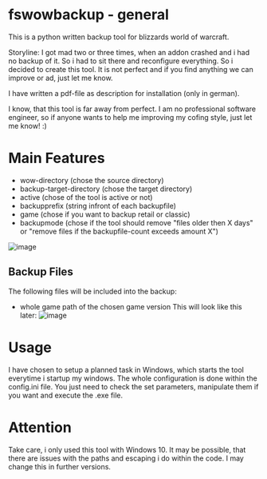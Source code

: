 # fswowbackup - general
This is a python written backup tool for blizzards world of warcraft.

Storyline:
I got mad two or three times, when an addon crashed and i had no backup of it. So i had to sit there and reconfigure everything.
So i decided to create this tool. It is not perfect and if you find anything we can improve or ad, just let me know.

I have written a pdf-file as description for installation (only in german).

I know, that this tool is far away from perfect. I am no professional software engineer, so if anyone wants to help me improving my cofing style, just let me know! :)

# Main Features

  - wow-directory (chose the source directory)
  - backup-target-directory (chose the target directory)
  - active (chose of the tool is active or not)
  - backupprefix (string infront of each backupfile)
  - game (chose if you want to backup retail or classic)
  - backupmode (chose if the tool should remove "files older then X days" or "remove files if the backupfile-count exceeds amount X")

  ![image](https://user-images.githubusercontent.com/116079190/196419294-347b29fb-dedc-481f-8a5a-c4aa2088fe96.png)


## Backup Files

The following files will be included into the backup:

  - whole game path of the chosen game version
  This will look like this later:
  ![image](https://user-images.githubusercontent.com/116079190/196418837-fd8504a1-918d-49b7-a901-446e9fba7157.png)


# Usage
I have chosen to setup a planned task in Windows, which starts the tool everytime i startup my windows.
The whole configuration is done within  the config.ini file. You just need to check the set parameters, manipulate them if you want and execute the .exe file.

# Attention

Take care, i only used this tool with Windows 10. It may be possible, that there are issues with the paths and escaping i do within the code. I may change this in further versions.
